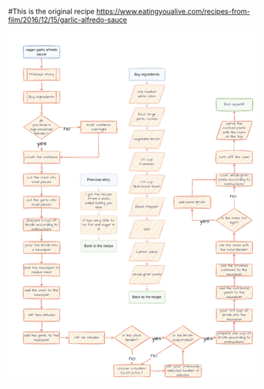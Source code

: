 #This is the original recipe https://www.eatingyoualive.com/recipes-from-film/2016/12/15/garlic-alfredo-sauce

![en_vegan_garlic_alfredo_sauce](https://github.com/DarkDonnerGunther/rivercookery/blob/main/vegan_garlic_alfredo_sauce/en_vegan_garlic_alfredo_sauce.drawio.png)
